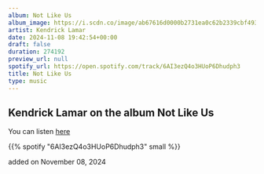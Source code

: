 ```yaml
---
album: Not Like Us
album_image: https://i.scdn.co/image/ab67616d0000b2731ea0c62b2339cbf493a999ad
artist: Kendrick Lamar
date: 2024-11-08 19:42:54+00:00
draft: false
duration: 274192
preview_url: null
spotify_url: https://open.spotify.com/track/6AI3ezQ4o3HUoP6Dhudph3
title: Not Like Us
type: music
---
```



## Kendrick Lamar on the album Not Like Us

You can listen [here](https://open.spotify.com/track/6AI3ezQ4o3HUoP6Dhudph3)

{{% spotify "6AI3ezQ4o3HUoP6Dhudph3" small %}}

added on November 08, 2024